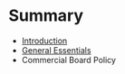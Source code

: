 # Summary

* [Introduction](README.md)
* [General Essentials](general_essentials.md)
* Commercial Board Policy

